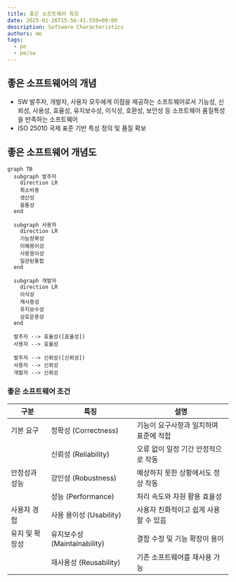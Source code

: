 ```yaml
---
title: 좋은 소프트웨어 특징
date: 2025-01-26T15:56:41.559+09:00
description: Software Characteristics
authors: me
tags:
  - pe
  - pe/sw
---
```


## 좋은 소프트웨어의 개념

- SW 발주자, 개발자, 사용자 모두에게 이점을 제공하는 소프트웨어로서 기능성, 신뢰성, 사용성, 효율성, 유지보수성, 이식성, 호환성, 보안성 등 소프트웨어 품질특성을 만족하는 소프트웨어
- ISO 25010 국제 표준 기반 특성 정의 및 품질 확보

## 좋은 소프트웨어 개념도

```mermaid
graph TB
  subgraph 발주자
    direction LR
    최소비용
    생산성
    융통성
  end

  subgraph 사용자
    direction LR
    기능정확성
    이해용이성
    사용용이성
    일관된통합
  end

  subgraph 개발자
    direction LR
    이식성
    재사용성
    유지보수성
    상호운용성
  end

  발주자 --> 효율성([효율성])
  사용자 --> 효율성

  발주자 --> 신뢰성([신뢰성])
  사용자 --> 신뢰성
  개발자 --> 신뢰성
```

### 좋은 소프트웨어 조건

| 구분 | 특징 | 설명 |
| --- | --- | --- |
| 기본 요구 | 정확성 (Correctness) | 기능이 요구사항과 일치하며 표준에 적합 |
| | 신뢰성 (Reliability) | 오류 없이 일정 기간 안정적으로 작동 |
| 안정성과 성능 | 강인성 (Robustness) | 예상하지 못한 상황에서도 정상 작동 |
| | 성능 (Performance) | 처리 속도와 자원 활용 효율성 |
| 사용자 경험 | 사용 용이성 (Usability) | 사용자 친화적이고 쉽게 사용할 수 있음 |
| 유지 및 확장성 | 유지보수성 (Maintainability) | 결함 수정 및 기능 확장이 용이 |
| | 재사용성 (Reusability) | 기존 소프트웨어를 재사용 가능 |
